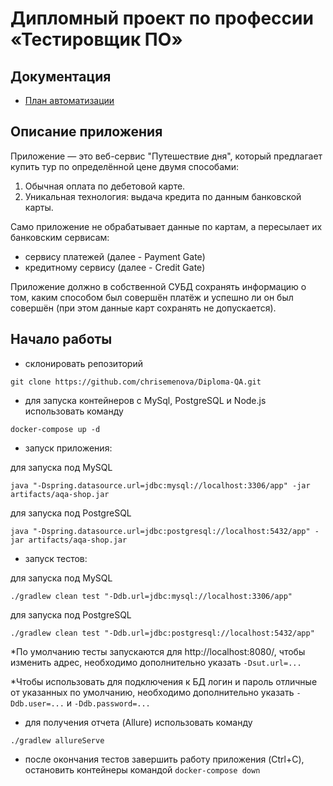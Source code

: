 # Дипломный проект по профессии «Тестировщик ПО»

## Документация

+ [План автоматизации](https://github.com/chrisemenova/Diploma-QA/blob/main/docs/Plan.md)

## Описание приложения
Приложение — это веб-сервис "Путешествие дня", который предлагает купить тур по определённой цене двумя способами:

1. Обычная оплата по дебетовой карте.
2. Уникальная технология: выдача кредита по данным банковской карты.

Само приложение не обрабатывает данные по картам, а пересылает их банковским сервисам:

+ сервису платежей (далее - Payment Gate)
+ кредитному сервису (далее - Credit Gate)

Приложение должно в собственной СУБД сохранять информацию о том, каким способом был совершён платёж и успешно ли он был совершён (при этом данные карт сохранять не допускается).

## Начало работы

+ склонировать репозиторий 
```
git clone https://github.com/chrisemenova/Diploma-QA.git
```

+ для запуска контейнеров с MySql, PostgreSQL и Node.js использовать команду 
```
docker-compose up -d
```

+ запуск приложения:

для запуска под MySQL
```  
java "-Dspring.datasource.url=jdbc:mysql://localhost:3306/app" -jar artifacts/aqa-shop.jar
```
  для запуска под PostgreSQL
```  
java "-Dspring.datasource.url=jdbc:postgresql://localhost:5432/app" -jar artifacts/aqa-shop.jar
```
+ запуск тестов:

для запуска под MySQL
```
./gradlew clean test "-Ddb.url=jdbc:mysql://localhost:3306/app"
```
   для запуска под PostgreSQL
    
```
./gradlew clean test "-Ddb.url=jdbc:postgresql://localhost:5432/app"
```  
  
*По умолчанию тесты запускаются для http://localhost:8080/, чтобы изменить адрес, необходимо дополнительно указать `-Dsut.url=...`
  
*Чтобы использовать для подключения к БД логин и пароль отличные от указанных по умолчанию, необходимо дополнительно указать `-Ddb.user=...` и `-Ddb.password=...`

+ для получения отчета (Allure) использовать команду 
```
./gradlew allureServe
```

+ после окончания тестов завершить работу приложения (Ctrl+C), остановить контейнеры командой `docker-compose down`
